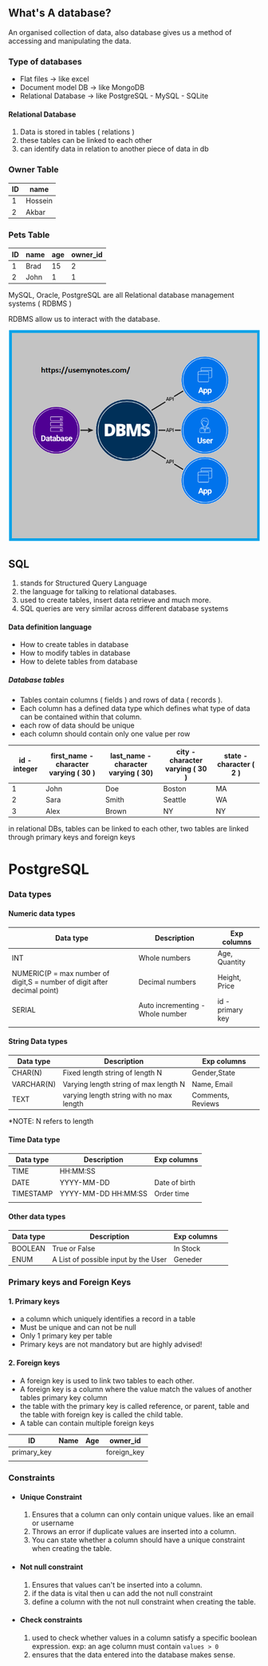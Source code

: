 

## What's A database?
An organised collection of data, also database gives us a method of accessing and manipulating the data.

### Type of databases

- Flat files -> like excel
- Document model DB -> like MongoDB
- Relational Database -> like PostgreSQL - MySQL - SQLite

#### Relational Database
1. Data is stored in tables ( relations )
2. these tables can be linked to each other
3. can identify data in relation to another piece of data in db


### Owner Table
| ID  | name    | 
| --- | ------- | 
| 1   | Hossein |
|2     | Akbar  | 

### Pets Table
| ID  | name | age | owner_id |
| --- | ---- | --- | -------- |
| 1   | Brad | 15  | 2        |
| 2   | John | 1   | 1         |


MySQL, Oracle, PostgreSQL are all Relational database management systems ( RDBMS )

RDBMS allow us to interact with the database.

![RDBMS](./assets/dbms.png)


## SQL
1. stands for Structured Query Language
2. the language for talking to relational databases.
3. used to create tables, insert data retrieve and much more.
4. SQL queries are very similar across different database systems


#### Data definition language
- How to create tables in database
- How to modify tables in database
- How to delete tables from database


##### Database tables
- Tables contain columns ( fields ) and rows of data ( records ).
- Each column has a defined data type which defines what type of data can be contained within that column.
- each row of data should be unique
- each column should contain only one value per row


| id - integer | first_name - character varying ( 30 ) | last_name - character varying ( 30) | city - character varying ( 30 ) | state - character ( 2 ) |
| ------------ | ------------------------------------- | ----------------------------------- | ------------------------------- | ----------------------- |
| 1            | John                                  | Doe                                 | Boston                          | MA                      |
| 2            | Sara                                  | Smith                               | Seattle                         | WA                      |
| 3            | Alex                                  | Brown                               | NY                              | NY                      |

in relational DBs, tables can be linked to each other, two tables are linked through primary keys and foreign keys


# PostgreSQL


### Data types

#### Numeric data types

| Data type                                                                | Description                      | Exp columns      |
| ------------------------------------------------------------------------ | -------------------------------- | ---------------- |
| INT                                                                      | Whole numbers                    | Age, Quantity    |
| NUMERIC(P = max number of digit,S = number of digit after decimal point) | Decimal numbers                  | Height, Price    |
| SERIAL                                                                   | Auto incrementing - Whole number | id - primary key |
|                                                                         |                                  |                  |

#### String Data types

| Data type  | Description                              | Exp columns  |
| ---------- | ---------------------------------------- | ------------ |
| CHAR(N)    | Fixed length string of length N          | Gender,State |
| VARCHAR(N) | Varying length string of max length N    | Name, Email  |
| TEXT       | varying length string with no max length | Comments, Reviews             |
*NOTE: N refers to length

#### Time Data type
| Data type | Description         | Exp columns   |
| --------- | ------------------- | ------------- |
| TIME      | HH:MM:SS            |               |
| DATE      | YYYY-MM-DD          | Date of birth |
| TIMESTAMP | YYYY-MM-DD HH:MM:SS | Order time    |
|           |                     |               |

#### Other data types
| Data type | Description                          | Exp columns |          |
| --------- | ------------------------------------ | ----------- | -------- |
| BOOLEAN   | True or False                                | In Stock |
| ENUM      | A List of possible input by the User | Geneder            |          |



### Primary keys and Foreign Keys
#### 1. Primary keys
- a column which uniquely identifies a record in a table
- Must be unique and can not be null
- Only 1 primary key per table
- Primary keys are not mandatory but are highly advised!

#### 2. Foreign keys
- A foreign key is used to link two tables to each other.
- A foreign key is a column where the value match the values of another tables primary key column
- the table with the primary key is called reference, or parent, table and the table with foreign key is called the child table.
- A table can contain multiple foreign keys


| ID          | Name | Age | owner_id    |
| ----------- | ---- | --- | ----------- |
| primary_key |      |     | foreign_key |
|             |      |     |             |



### Constraints
- #### Unique Constraint
	1. Ensures that a column can only contain unique values. like an email or username
	2. Throws an error if duplicate values are inserted into a column.
	3. You can state whether a column should have a unique constraint when creating the table.
- #### Not null constraint
	1. Ensures that values can't be inserted into a column.
	2. if the data is vital then u can add the not null constraint
	3. define a column with the not null constraint when creating the table.
- #### Check constraints
	1. used to check whether values in a column satisfy a specific boolean expression. exp: an age column must contain `values > 0`
	2. ensures that the data entered into the database makes sense.